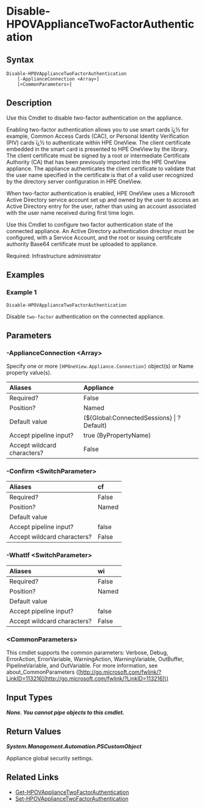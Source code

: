 ﻿---
description: Disable appliance two-factor authentication settings.
---

# Disable-HPOVApplianceTwoFactorAuthentication

## Syntax

```text
Disable-HPOVApplianceTwoFactorAuthentication
    [-ApplianceConnection <Array>]
    [<CommonParameters>]
```

## Description

Use this Cmdlet to disable two-factor authentication on the appliance.

Enabling two-factor authentication allows you to use smart cards ï¿½ for example, Common Access Cards (CAC), or Personal Identity Verification (PIV) cards ï¿½ to authenticate within HPE OneView. The client certificate embedded in the smart card is presented to HPE OneView by the library. The client certificate must be signed by a root or intermediate Certificate Authority (CA) that has been previously imported into the HPE OneView appliance. The appliance authenticates the client certificate to validate that the user name specified in the certificate is that of a valid user recognized by the directory server configuration in HPE OneView.

When two-factor authentication is enabled, HPE OneView uses a Microsoft Active Directory service account set up and owned by the user to access an Active Directory entry for the user, rather than using an account associated with the user name received during first time login.

Use this Cmdlet to configure two factor authentication state of the connected appliance.  An Active Directory authentication directoyr must be configured, with a Service Account, and the root or issuing certificate authority Base64 certificate must be uploaded to appliance.

Required: Infrastructure administrator

## Examples

###  Example 1 

```text
Disable-HPOVApplianceTwoFactorAuthentication

```

Disable `two-factor` authentication on the connected appliance.

## Parameters

### -ApplianceConnection &lt;Array&gt;

Specify one or more `[HPOneView.Appliance.Connection]` object(s) or Name property value(s).

| Aliases | Appliance |
| :--- | :--- |
| Required? | False |
| Position? | Named |
| Default value | (${Global:ConnectedSessions} &vert; ? Default) |
| Accept pipeline input? | true (ByPropertyName) |
| Accept wildcard characters? | False |

### -Confirm &lt;SwitchParameter&gt;



| Aliases | cf |
| :--- | :--- |
| Required? | False |
| Position? | Named |
| Default value |  |
| Accept pipeline input? | false |
| Accept wildcard characters? | False |

### -WhatIf &lt;SwitchParameter&gt;



| Aliases | wi |
| :--- | :--- |
| Required? | False |
| Position? | Named |
| Default value |  |
| Accept pipeline input? | false |
| Accept wildcard characters? | False |

### &lt;CommonParameters&gt;

This cmdlet supports the common parameters: Verbose, Debug, ErrorAction, ErrorVariable, WarningAction, WarningVariable, OutBuffer, PipelineVariable, and OutVariable. For more information, see about\_CommonParameters \([http://go.microsoft.com/fwlink/?LinkID=113216](http://go.microsoft.com/fwlink/?LinkID=113216)\)

## Input Types

_**None.  You cannot pipe objects to this cmdlet.**_

## Return Values

_**System.Management.Automation.PSCustomObject**_

Appliance global security settings.

## Related Links

* [Get-HPOVApplianceTwoFactorAuthentication](get-hpovappliancetwofactorauthentication.md)
* [Set-HPOVApplianceTwoFactorAuthentication](set-hpovappliancetwofactorauthentication.md)
